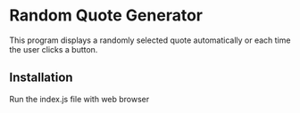 # Random Quote Generator

 This program displays a randomly selected quote automatically or each time the user clicks a button.

## Installation

Run the index.js file with web browser
